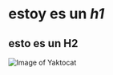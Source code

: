 # estoy es un *h1*
## esto es un **H2** 
![Image of Yaktocat](https://octodex.github.com/images/yaktocat.png)
